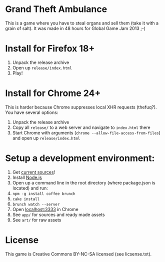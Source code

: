 # Grand Theft Ambulance

This is a game where you have to steal organs and sell them (take it with a grain of salt). It was made in 48 hours for Global Game Jam 2013 ;-)

# Install for Firefox 18+

1. Unpack the release archive
1. Open up `release/index.html`
1. Play!

# Install for Chrome 24+

This is harder because Chrome suppresses local XHR requests (thefuq?). You have several options:
  1. Unpack the release archive
  1. Copy all `release/` to a web server and navigate to `index.html` there
  1. Start Chrome with arguments (`chrome --allow-file-access-from-files`) and open up `release/index.html`

# Setup a development environment:

1. Get [current sources](https://github.com/creatale/Grand-Theft-Ambulance)!
1. Install [Node.js](http://nodejs.org/)
1. Open up a command line in the root directory (where package.json is located) and run:
  1. `npm -g install coffee brunch`
  1. `cake install`
  1. `brunch watch --server`
1. Open [localhost:3333](http://localhost:3333) in Chrome
1. See `app/` for sources and ready made assets
1. See `art/` for raw assets

# License

This game is Creative Commons BY-NC-SA licensed (see licsense.txt).
